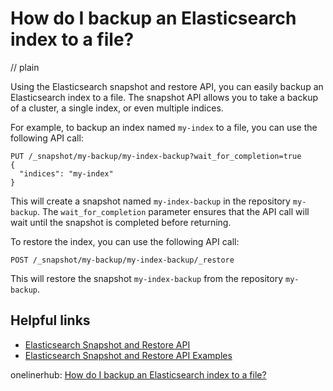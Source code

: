 # How do I backup an Elasticsearch index to a file?
// plain

Using the Elasticsearch snapshot and restore API, you can easily backup an Elasticsearch index to a file. The snapshot API allows you to take a backup of a cluster, a single index, or even multiple indices.

For example, to backup an index named `my-index` to a file, you can use the following API call:

```
PUT /_snapshot/my-backup/my-index-backup?wait_for_completion=true
{
  "indices": "my-index"
}
```

This will create a snapshot named `my-index-backup` in the repository `my-backup`. The `wait_for_completion` parameter ensures that the API call will wait until the snapshot is completed before returning.

To restore the index, you can use the following API call:

```
POST /_snapshot/my-backup/my-index-backup/_restore
```

This will restore the snapshot `my-index-backup` from the repository `my-backup`.

## Helpful links
* [Elasticsearch Snapshot and Restore API](https://www.elastic.co/guide/en/elasticsearch/reference/current/modules-snapshots.html)
* [Elasticsearch Snapshot and Restore API Examples](https://www.elastic.co/guide/en/elasticsearch/reference/current/modules-snapshots-examples.html)

onelinerhub: [How do I backup an Elasticsearch index to a file?](https://onelinerhub.com/elasticsearch/how-do-i-backup-an-elasticsearch-index-to-a-file)